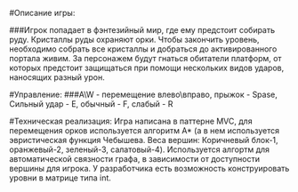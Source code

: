 #Описание игры:

###Игрок попадает в фэнтезийный мир, где ему предстоит собирать руду.
Кристаллы руды охраняют орки. Чтобы закончить уровень, необходимо собрать все кристаллы
и добраться до активированного портала живим. За персонажем будут гнаться обитатели платформ,
от которых предстоит защищаться при помощи нескольких видов ударов, наносящих разный урон.​

​#Управление: ###A\W - перемещение влево\вправо, прыжок - Spase, Сильный удар - E, обычный - F, слабый - R

#Техническая реализация​:
Игра написана в паттерне MVC, для перемещения орков используется алгоритм A*
(а в нем  используется эвристическая функция Чебышева. Веса вершин: Коричневый блок-1, оранжевый-2, зеленый-3, салатовый-4).
Используется алгортм для автоматической связности графа, в зависимости от доступности вершины для игрока. У разработчика есть  возможность конструировать уровни в матрице типа int.​

​
